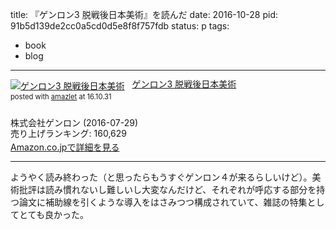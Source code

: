 title: 『ゲンロン3 脱戦後日本美術』を読んだ
date: 2016-10-28
pid: 91b5d139de2cc0a5cd0d5e8f8f757fdb
status: p
tags:
- book
- blog
---

<div class="amazlet-box" style="margin-bottom:0px;"><div class="amazlet-image" style="float:left;margin:0px 12px 1px 0px;"><a href="http://www.amazon.co.jp/exec/obidos/ASIN/490718817X/dotimpact-22/ref=nosim/" name="amazletlink" target="_blank"><img src="http://ecx.images-amazon.com/images/I/51oC-xThtlL._SL160_.jpg" alt="ゲンロン3 脱戦後日本美術" style="border: none;" /></a></div><div class="amazlet-info" style="line-height:120%; margin-bottom: 10px"><div class="amazlet-name" style="margin-bottom:10px;line-height:120%"><a href="http://www.amazon.co.jp/exec/obidos/ASIN/490718817X/dotimpact-22/ref=nosim/" name="amazletlink" target="_blank">ゲンロン3 脱戦後日本美術</a><div class="amazlet-powered-date" style="font-size:80%;margin-top:5px;line-height:120%">posted with <a href="http://www.amazlet.com/" title="amazlet" target="_blank">amazlet</a> at 16.10.31</div></div><div class="amazlet-detail"><br />株式会社ゲンロン (2016-07-29)<br />売り上げランキング: 160,629<br /></div><div class="amazlet-sub-info" style="float: left;"><div class="amazlet-link" style="margin-top: 5px"><a href="http://www.amazon.co.jp/exec/obidos/ASIN/490718817X/dotimpact-22/ref=nosim/" name="amazletlink" target="_blank">Amazon.co.jpで詳細を見る</a></div></div></div><div class="amazlet-footer" style="clear: left"></div></div>

---- 

ようやく読み終わった（と思ったらもうすぐゲンロン４が来るらしいけど）。美術批評は読み慣れないし難しいし大変なんだけど、それぞれが呼応する部分を持つ論文に補助線を引くような導入をはさみつつ構成されていて、雑誌の特集としてとても良かった。